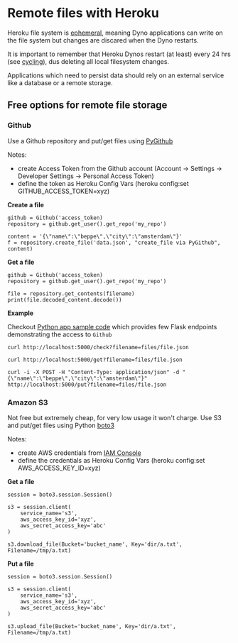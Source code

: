 # Remote files with Heroku

Heroku file system is [ephemeral](https://devcenter.heroku.com/articles/dynos#ephemeral-filesystem), meaning Dyno applications can write on the file system but 
changes are discared when the Dyno restarts.

It is important to remember that Heroku Dynos restart (at least) every 24 hrs (see [cycling](https://devcenter.heroku.com/articles/dynos#restarting)), 
dus deleting all local filesystem changes.

Applications which need to persist data should rely on an external service like a database or a remote storage.

## Free options for remote file storage 

### Github

Use a Github repository and put/get files using [PyGithub](https://github.com/PyGithub/PyGithub)

Notes:
* create Access Token from the Github account (Account -> Settings -> Developer Settings -> Personal Access Token)
* define the token as Heroku Config Vars (heroku config:set GITHUB_ACCESS_TOKEN=xyz)

**Create a file**
```
github = Github('access_token)
repository = github.get_user().get_repo('my_repo')

content = '{\"name\":\"beppe\",\"city\":\"amsterdam\"}'
f = repository.create_file('data.json', "create_file via PyGithub", content)
```

**Get a file**
```
github = Github('access_token)
repository = github.get_user().get_repo('my_repo')

file = repository.get_contents(filename)
print(file.decoded_content.decode())
```

**Example**

Checkout [Python app sample code](https://github.com/gcatanese/HerokuFiles/tree/main/app) which provides few Flask 
endpoints demonstrating the access to `Github`

```
curl http://localhost:5000/check?filename=files/file.json

curl http://localhost:5000/get?filename=files/file.json

curl -i -X POST -H "Content-Type: application/json" -d "{\"name\":\"beppe\",\"city\":\"amsterdam\"}" http://localhost:5000/put?filename=files/file.json
```

### Amazon S3

Not free but extremely cheap, for very low usage it won't charge.
Use S3 and put/get files using Python [boto3](https://boto3.amazonaws.com/v1/documentation/api/latest/index.html)

Notes:
* create AWS credentials from [IAM Console](https://console.aws.amazon.com/iam/home#/home) 
* define the credentials as Heroku Config Vars (heroku config:set AWS_ACCESS_KEY_ID=xyz)

**Get a file**
```
session = boto3.session.Session()

s3 = session.client(
    service_name='s3',
    aws_access_key_id='xyz',
    aws_secret_access_key='abc'
)

s3.download_file(Bucket='bucket_name', Key='dir/a.txt', Filename=/tmp/a.txt)
```

**Put a file**
```
session = boto3.session.Session()

s3 = session.client(
    service_name='s3',
    aws_access_key_id='xyz',
    aws_secret_access_key='abc'
)

s3.upload_file(Bucket='bucket_name', Key='dir/a.txt', Filename=/tmp/a.txt)
```

